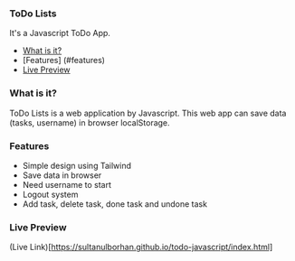 ### ToDo Lists
It's a Javascript ToDo App.

- [What is it?](#what-is-it)
- [Features] (#features)
- [Live Preview](#live-preview)

### What is it?

ToDo Lists is a web application by Javascript. This web app can save data (tasks, username) in browser localStorage.

### Features

- Simple design using Tailwind
- Save data in browser
- Need username to start
- Logout system
- Add task, delete task, done task and undone task

### Live Preview

(Live Link)[https://sultanulborhan.github.io/todo-javascript/index.html]
